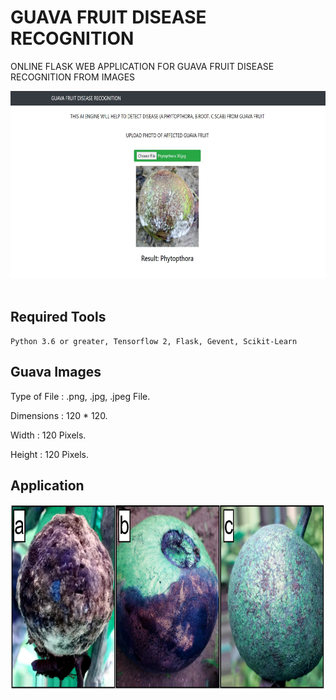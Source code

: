 # GUAVA FRUIT DISEASE RECOGNITION
ONLINE FLASK WEB APPLICATION FOR GUAVA FRUIT DISEASE RECOGNITION FROM IMAGES <br>

<img src="/utils/Application.jpg" width="600" height="300"/><br><br>

## Required Tools
```
Python 3.6 or greater, Tensorflow 2, Flask, Gevent, Scikit-Learn
```

## Guava Images

Type of File : .png, .jpg, .jpeg File.

Dimensions : 120 * 120.

Width : 120 Pixels.

Height : 120 Pixels.

## Application
<img src="/utils/Guava Images.jpg" width="600" height="300"/><br>




